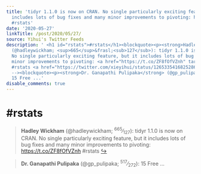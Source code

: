 ```yaml
---
title: 'tidyr 1.1.0 is now on CRAN. No single particularly exciting feature, but it
  includes lots of bug fixes and many minor improvements to pivoting: https://t.co/ZF8fOfVZnh
  #rstats'
date: '2020-05-27'
linkTitle: /post/2020/05/27/
source: Yihui's Twitter Feeds
description: ' <h1 id="rstats">#rstats</h1><blockquote><p><strong>Hadley Wickham</strong>
  (@hadleywickham; <sup>665</sup>&frasl;<sub>127</sub>): tidyr 1.1.0 is now on CRAN.
  No single particularly exciting feature, but it includes lots of bug fixes and many
  minor improvements to pivoting: <a href="https://t.co/ZF8fOfVZnh" target="_blank">https://t.co/ZF8fOfVZnh</a>
  #rstats <a href="https://twitter.com/xieyihui/status/1265335416825286657" target="_blank">&#8618;</a></p></blockquote><!--
  --><blockquote><p><strong>Dr. Ganapathi Pulipaka</strong> (@gp_pulipaka; <sup>517</sup>&frasl;<sub>272</sub>):
  15 Free ...'
disable_comments: true
---
```

 <h1 id="rstats">#rstats</h1><blockquote><p><strong>Hadley Wickham</strong> (@hadleywickham; <sup>665</sup>&frasl;<sub>127</sub>): tidyr 1.1.0 is now on CRAN. No single particularly exciting feature, but it includes lots of bug fixes and many minor improvements to pivoting: <a href="https://t.co/ZF8fOfVZnh" target="_blank">https://t.co/ZF8fOfVZnh</a> #rstats <a href="https://twitter.com/xieyihui/status/1265335416825286657" target="_blank">&#8618;</a></p></blockquote><!-- --><blockquote><p><strong>Dr. Ganapathi Pulipaka</strong> (@gp_pulipaka; <sup>517</sup>&frasl;<sub>272</sub>): 15 Free ...